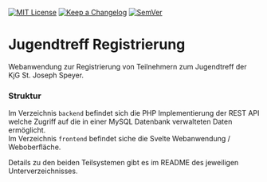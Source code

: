 [![MIT License](https://img.shields.io/github/license/kjg-stjoseph-speyer/jugendtreff-registrierung)](https://github.com/kjg-stjoseph-speyer/jugendtreff-registrierung/blob/master/LICENSE) [![Keep a Changelog](https://img.shields.io/badge/changelog-Keep%20a%20Changelog%20v1.1.0-%23E05735)](https://img.shields.io/badge/changelog-Keep%20a%20Changelog%20v1.1.0-%23E05735) [![SemVer](https://img.shields.io/badge/semver-2.0.0-blue)](https://semver.org/)

# Jugendtreff Registrierung
Webanwendung zur Registrierung von Teilnehmern zum Jugendtreff der KjG St. Joseph Speyer.


### Struktur
Im Verzeichnis `backend` befindet sich die PHP Implementierung der REST API welche Zugriff auf die in einer MySQL Datenbank verwalteten Daten ermöglicht.   
Im Verzeichnis `frontend` befindet siche die Svelte Webanwendung / Weboberfläche.  

Details zu den beiden Teilsystemen gibt es im README des jeweiligen Unterverzeichnisses.

